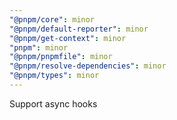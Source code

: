 ```yaml
---
"@pnpm/core": minor
"@pnpm/default-reporter": minor
"@pnpm/get-context": minor
"pnpm": minor
"@pnpm/pnpmfile": minor
"@pnpm/resolve-dependencies": minor
"@pnpm/types": minor
---
```


Support async hooks
